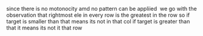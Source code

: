 since there is no motonocity
amd no pattern can be appliied
​
we go with the observation that rightmost ele in every row is the greatest in the row
so if target is smaller than that means its not in that col
if target is greater than that it means its not it that row